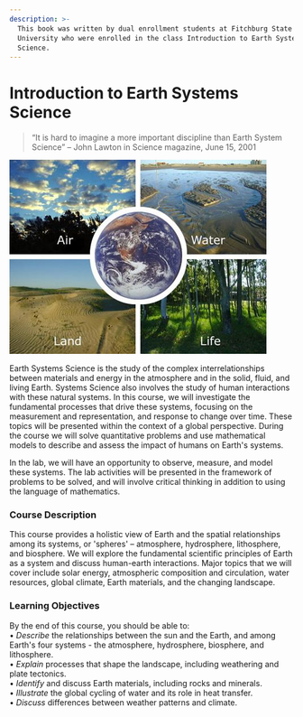 ```yaml
---
description: >-
  This book was written by dual enrollment students at Fitchburg State
  University who were enrolled in the class Introduction to Earth Systems
  Science.
---
```


# Introduction to Earth Systems Science

> “It is hard to imagine a more important discipline than Earth System Science” – John Lawton in Science magazine, June 15, 2001

![](.gitbook/assets/image%20%2829%29%20%283%29.png)

Earth Systems Science is the study of the complex interrelationships between materials and energy in the atmosphere and in the solid, fluid, and living Earth. Systems Science also involves the study of human interactions with these natural systems. In this course, we will investigate the fundamental processes that drive these systems, focusing on the measurement and representation, and response to change over time. These topics will be presented within the context of a global perspective. During the course we will solve quantitative problems and use mathematical models to describe and assess the impact of humans on Earth's systems.

In the lab, we will have an opportunity to observe, measure, and model these systems. The lab activities will be presented in the framework of problems to be solved, and will involve critical thinking in addition to using the language of mathematics. 

### Course Description

This course provides a holistic view of Earth and the spatial relationships among its systems, or 'spheres' – atmosphere, hydrosphere, lithosphere, and biosphere. We will explore the fundamental scientific principles of Earth as a system and discuss human-earth interactions. Major topics that we will cover include solar energy, atmospheric composition and circulation, water resources, global climate, Earth materials, and the changing landscape.

### Learning Objectives

By the end of this course, you should be able to:   
• _Describe_ the relationships between the sun and the Earth, and among Earth's four systems - the atmosphere, hydrosphere, biosphere, and lithosphere.  
• _Explain_ processes that shape the landscape, including weathering and plate tectonics.   
• _Identify_ and discuss Earth materials, including rocks and minerals.   
• _Illustrate_ the global cycling of water and its role in heat transfer.   
• _Discuss_ differences between weather patterns and climate.

